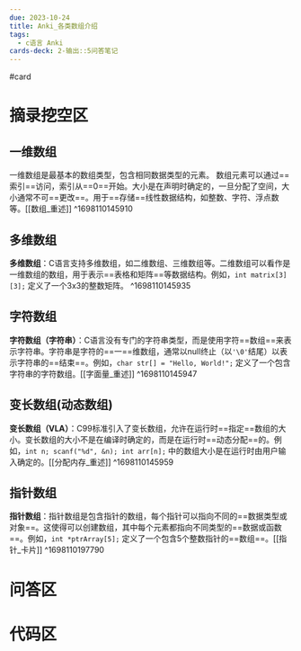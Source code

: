```yaml
---
due: 2023-10-24
title: Anki_各类数组介绍
tags:
  - c语言 Anki
cards-deck: 2-输出::5问答笔记
---
```


#card


# 摘录挖空区
## 一维数组
一维数组是最基本的数组类型，包含相同数据类型的元素。 数组元素可以通过==索引==访问，索引从==0==开始。大小是在声明时确定的，一旦分配了空间，大小通常不可==更改==。用于==存储==线性数据结构，如整数、字符、浮点数等。[[数组_重述]]
^1698110145910

## 多维数组
**多维数组**：C语言支持多维数组，如二维数组、三维数组等。二维数组可以看作是一维数组的数组，用于表示==表格和矩阵==等数据结构。例如，`int matrix[3][3];` 定义了一个3x3的整数矩阵。
^1698110145935

## 字符数组
**字符数组（字符串）**：C语言没有专门的字符串类型，而是使用字符==数组==来表示字符串。字符串是字符的==一==维数组，通常以null终止（以`'\0'`结尾）以表示字符串的==结束==。例如，`char str[] = "Hello, World!";` 定义了一个包含字符串的字符数组。[[字面量_重述]]
^1698110145947

## 变长数组(动态数组)
**变长数组（VLA）**：C99标准引入了变长数组，允许在运行时==指定==数组的大小。变长数组的大小不是在编译时确定的，而是在运行时==动态分配==的。例如，`int n; scanf("%d", &n); int arr[n];` 中的数组大小是在运行时由用户输入确定的。[[分配内存_重述]]
^1698110145959

## 指针数组
**指针数组**：指针数组是包含指针的数组，每个指针可以指向不同的==数据类型或对象==。这使得可以创建数组，其中每个元素都指向不同类型的==数据或函数==。例如，`int *ptrArray[5];` 定义了一个包含5个整数指针的==数组==。[[指针_卡片]]
^1698110197790

# 问答区 







# 代码区
